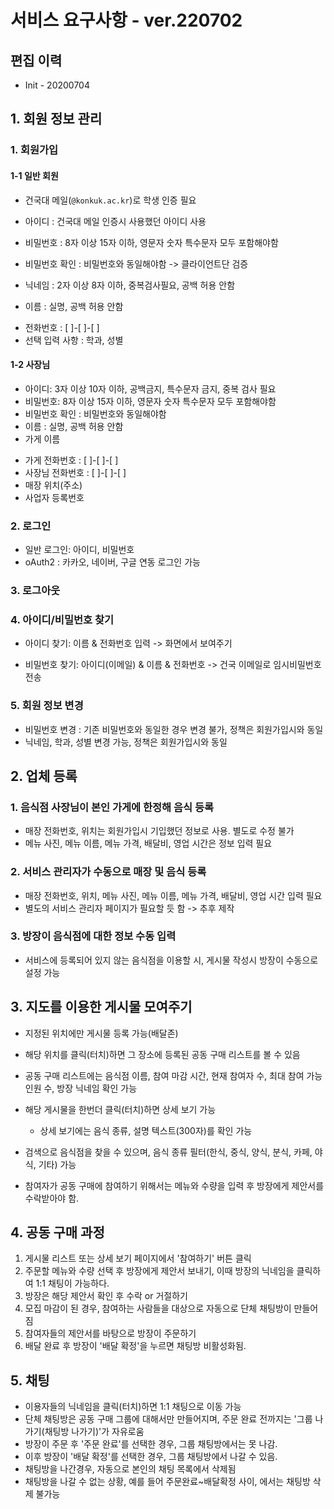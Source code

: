 # 서비스 요구사항 - ver.220702



## 편집 이력

- Init - 20200704







## 1. 회원 정보 관리

### 1. 회원가입

####   1-1 일반 회원

- 건국대 메일(`@konkuk.ac.kr`)로 학생 인증 필요

- 아이디 : 건국대 메일 인증시 사용했던 아이디 사용
- 비밀번호 : 8자 이상 15자 이하, 영문자 숫자 특수문자 모두 포함해야함
- 비밀번호 확인 : 비밀번호와 동일해야함 -> 클라이언트단 검증
- 닉네임 : 2자 이상 8자 이하, 중복검사필요, 공백 허용 안함
- 이름 : 실명, 공백 허용 안함

* 전화번호 : [   ]-[   ]-[   ]
* 선택 입력 사항 : 학과, 성별



####   1-2 사장님

- 아이디: 3자 이상 10자 이하, 공백금지, 특수문자 금지, 중복 검사 필요
- 비밀번호: 8자 이상 15자 이하, 영문자 숫자 특수문자 모두 포함해야함
- 비밀번호 확인 : 비밀번호와 동일해야함
- 이름 : 실명, 공백 허용 안함
- 가게 이름

* 가게 전화번호 : [   ]-[   ]-[   ]
* 사장님 전화번호 : [   ]-[   ]-[   ]
* 매장 위치(주소)
* 사업자 등록번호



### 2. 로그인

- 일반 로그인: 아이디, 비밀번호
- oAuth2 : 카카오, 네이버, 구글 연동 로그인 가능



### 3. 로그아웃



### 4. 아이디/비밀번호 찾기

 - 아이디 찾기: 이름 & 전화번호 입력 -> 화면에서 보여주기

- 비밀번호 찾기: 아이디(이메일) & 이름 & 전화번호  -> 건국 이메일로 임시비밀번호 전송





### 5. 회원 정보 변경

 - 비밀번호 변경 : 기존 비밀번호와 동일한 경우 변경 불가, 정책은 회원가입시와 동일
 - 닉네임, 학과, 성별 변경 가능, 정책은 회원가입시와 동일









## 2. 업체 등록

### 1. 음식점 사장님이 본인 가게에 한정해 음식 등록

- 매장 전화번호, 위치는 회원가입시 기입했던 정보로 사용. 별도로 수정 불가
- 메뉴 사진, 메뉴 이름, 메뉴 가격, 배달비, 영업 시간은 정보 입력 필요

### 2. 서비스 관리자가 수동으로 매장 및 음식 등록

- 매장 전화번호, 위치, 메뉴 사진, 메뉴 이름, 메뉴 가격, 배달비, 영업 시간 입력 필요
- 별도의 서비스 관리자 페이지가 필요할 듯 함 -> 추후 제작

### 3. 방장이 음식점에 대한 정보 수동 입력

- 서비스에 등록되어 있지 않는 음식점을 이용할 시, 게시물 작성시 방장이 수동으로 설정 가능







## 3. 지도를 이용한 게시물 모여주기

- 지정된 위치에만 게시물 등록 가능(배달존)
- 해당 위치를 클릭(터치)하면 그 장소에 등록된 공동 구매 리스트를 볼 수 있음
- 공동 구매 리스트에는 음식점 이름, 참여 마감 시간, 현재 참여자 수, 최대 참여 가능 인원 수, 방장 닉네임 확인 가능
- 해당 게시물을 한번더 클릭(터치)하면 상세 보기 가능
  - 상세 보기에는 음식 종류, 설명 텍스트(300자)를 확인 가능

- 검색으로 음식점을 찾을 수 있으며, 음식 종류 필터(한식, 중식, 양식, 분식, 카페, 야식, 기타) 가능
- 참여자가 공동 구매에 참여하기 위해서는 메뉴와 수량을 입력 후 방장에게 제안서를 수락받아야 함.





## 4. 공동 구매 과정

1. 게시물 리스트 또는 상세 보기 페이지에서 '참여하기' 버튼 클릭
2. 주문할 메뉴와 수량 선택 후 방장에게 제안서 보내기, 이때 방장의 닉네임을 클릭하여 1:1 채팅이 가능하다.
3. 방장은 해당 제안서 확인 후 수락 or 거절하기
4. 모집 마감이 된 경우, 참여하는 사람들을 대상으로 자동으로 단체 채팅방이 만들어짐
5. 참여자들의 제안서를 바탕으로 방장이 주문하기
6. 배달 완료 후 방장이 '배달 확정'을 누르면 채팅방 비활성화됨.





## 5. 채팅

- 이용자들의 닉네임을 클릭(터치)하면 1:1 채팅으로 이동 가능
- 단체 채팅방은 공동 구매 그룹에 대해서만 만들어지며, 주문 완료 전까지는 '그룹 나가기(채팅방 나가기)'가 자유로움
- 방장이 주문 후 '주문 완료'를 선택한 경우, 그룹 채팅방에서는 못 나감.
- 이후 방장이 '배달 확정'를 선택한 경우, 그룹 채팅방에서 나갈 수 있음.
- 채팅방을 나간경우, 자동으로 본인의 채팅 목록에서 삭제됨
- 채팅방을 나갈 수 없는 상황, 예를 들어 주문완료~배달확정 사이, 에서는 채팅방 삭제 불가능
